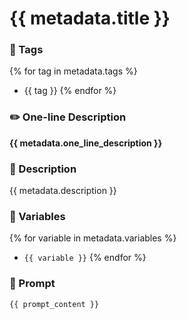 # {{ metadata.title }}

### 🔖 Tags

{% for tag in metadata.tags %}

- {{ tag }}
{% endfor %}

### ✏️ One-line Description

**{{ metadata.one_line_description }}**

### 📄 Description

{{ metadata.description }}

### 🔧 Variables

{% for variable in metadata.variables %}

- `{{ variable }}`
{% endfor %}

### 📜 Prompt

```md
{{ prompt_content }}
```
